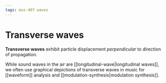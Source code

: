 ```yaml
---
tags: mus-407 waves
---
```


# Transverse waves

**Transverse waves** exhibit particle displacement _perpendicular_ to direction of propagation.

While sound waves in the air are [[longitudinal-wave|longitudinal waves]], we often use graphical depictions of transverse waves in music for [[waveform]] analysis and [[modulation-synthesis|modulation synthesis]].
